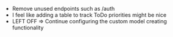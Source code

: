 * Remove unused endpoints such as /auth
* I feel like adding a table to track ToDo priorities might be nice
* LEFT OFF => Continue configuring the custom model creating functionality